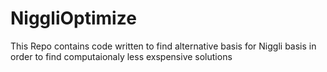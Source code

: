 # NiggliOptimize
This Repo contains code written to find alternative basis for Niggli basis in order to find computaionaly less exspensive solutions
